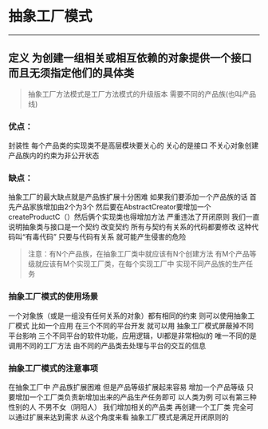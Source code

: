 # 抽象工厂模式
----
## 定义 为创建一组相关或相互依赖的对象提供一个接口 而且无须指定他们的具体类
 
> 抽象工厂方法模式是工厂方法模式的升级版本 需要不同的产品族(也叫产品线)

### 优点：
 封装性  每个产品类的实现类不是高层模块要关心的 关心的是接口 不关心对象创建
 产品族内的约束为非公开状态

### 缺点：
 抽象工厂的最大缺点就是产品族扩展十分困难 如果我们要添加一个产品族的话  首先产品家族增加由2个为3个
 然后要在AbstractCreator要增加一个createProductC（）然后俩个实现类也得增加方法  严重违法了开闭原则
 我们一直说明抽象类与接口是一个契约 改变契约 所有与契约有关系的代码都要修改 这种代码叫“有毒代码” 只要与代码有关系
 就可能产生侵害的危险


>注意：有N个产品族，在抽象工厂类中就应该有N个创建方法
      有M个产品等级就应该有M个实现工厂类，在每个实现工厂中 实现不同产品族的生产任务

### 抽象工厂模式的使用场景
 一个对象族（或是一组没有任何关系的对象）都有相同的约束 则可以使用抽象工厂模式 比如一个应用 在三个不同的平台开发 就可以用
 抽象工厂模式屏蔽掉不同平台影响 三个不同平台的软件功能，应用逻辑，UI都是非常相似的 唯一不同的是调用不同的工厂方法
 由不同的产品类去处理与平台的交互的信息

### 抽象工厂模式的注意事项
 在抽象工厂中 产品族扩展困难 但是产品等级扩展起来容易 增加一个产品等级 只要增加一个工厂类负责新增加出来的产品生产任务即可
 以人类为例  可以有第三种性别的人 不男不女（阴阳人） 我们增加相关的产品类 再创建一个工厂类 完全可以通过扩展来达到需求
 从这个角度来看 抽象工厂模式是满足开闭原则的



